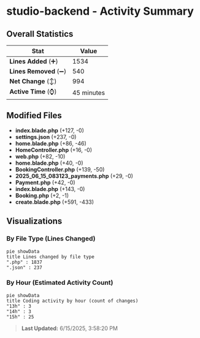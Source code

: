 # studio-backend - Activity Summary 

## Overall Statistics

| Stat                   | Value                                                             |
| ---------------------- | ----------------------------------------------------------------- |
| **Lines Added** (➕)   | 1534                                          |
| **Lines Removed** (➖) | 540                                        |
| **Net Change** (↕)    | 994                |
| **Active Time** (⌚)   | 45 minutes |


## Modified Files
- **index.blade.php** (+127, -0)
- **settings.json** (+237, -0)
- **home.blade.php** (+86, -46)
- **HomeController.php** (+16, -0)
- **web.php** (+82, -10)
- **home.blade.php** (+40, -0)
- **BookingController.php** (+139, -50)
- **2025_06_15_083123_payments.php** (+29, -0)
- **Payment.php** (+42, -0)
- **index.blade.php** (+143, -0)
- **Booking.php** (+2, -1)
- **create.blade.php** (+591, -433)

## Visualizations

### By File Type (Lines Changed)

```mermaid
pie showData
title Lines changed by file type
".php" : 1837
".json" : 237
```

### By Hour (Estimated Activity Count)

```mermaid
pie showData
title Coding activity by hour (count of changes)
"13h" : 3
"14h" : 3
"15h" : 25
```


> **Last Updated:** 6/15/2025, 3:58:20 PM